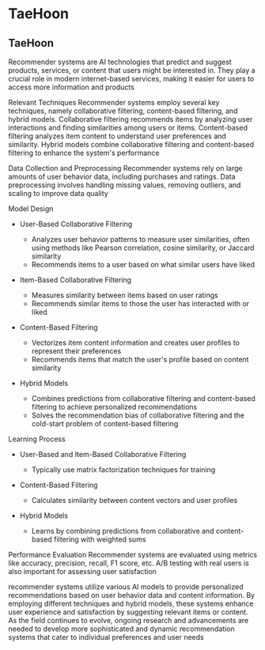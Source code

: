 # TaeHoon
## TaeHoon
Recommender systems are AI technologies that predict and suggest products, services, or content that users might be interested in. They play a crucial role in modern internet-based services, making it easier for users to access more information and products

Relevant Techniques
Recommender systems employ several key techniques, namely collaborative filtering, content-based filtering, and hybrid models. Collaborative filtering recommends items by analyzing user interactions and finding similarities among users or items. Content-based filtering analyzes item content to understand user preferences and similarity. Hybrid models combine collaborative filtering and content-based filtering to enhance the system's performance

Data Collection and Preprocessing
Recommender systems rely on large amounts of user behavior data, including purchases and ratings. Data preprocessing involves handling missing values, removing outliers, and scaling to improve data quality

Model Design
- User-Based Collaborative Filtering
  - Analyzes user behavior patterns to measure user similarities, often using methods like Pearson correlation, cosine similarity, or Jaccard similarity
  - Recommends items to a user based on what similar users have liked
  
- Item-Based Collaborative Filtering
  - Measures similarity between items based on user ratings
  - Recommends similar items to those the user has interacted with or liked
  
- Content-Based Filtering
  - Vectorizes item content information and creates user profiles to represent their preferences
  - Recommends items that match the user's profile based on content similarity

- Hybrid Models
  - Combines predictions from collaborative filtering and content-based filtering to achieve personalized recommendations
  - Solves the recommendation bias of collaborative filtering and the cold-start problem of content-based filtering

Learning Process
- User-Based and Item-Based Collaborative Filtering
  - Typically use matrix factorization techniques for training
  
- Content-Based Filtering
  - Calculates similarity between content vectors and user profiles

- Hybrid Models
  - Learns by combining predictions from collaborative and content-based filtering with weighted sums

Performance Evaluation
Recommender systems are evaluated using metrics like accuracy, precision, recall, F1 score, etc. A/B testing with real users is also important for assessing user satisfaction

recommender systems utilize various AI models to provide personalized recommendations based on user behavior data and content information. By employing different techniques and hybrid models, these systems enhance user experience and satisfaction by suggesting relevant items or content. As the field continues to evolve, ongoing research and advancements are needed to develop more sophisticated and dynamic recommendation systems that cater to individual preferences and user needs
